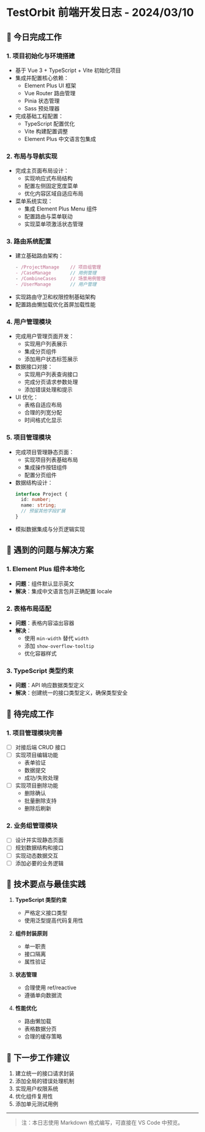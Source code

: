 # TestOrbit 前端开发日志 - 2024/03/10

## 🎯 今日完成工作

### 1. 项目初始化与环境搭建
- 基于 Vue 3 + TypeScript + Vite 初始化项目
- 集成并配置核心依赖：
  - Element Plus UI 框架
  - Vue Router 路由管理
  - Pinia 状态管理
  - Sass 预处理器
- 完成基础工程配置：
  - TypeScript 配置优化
  - Vite 构建配置调整
  - Element Plus 中文语言包集成

### 2. 布局与导航实现
- 完成主页面布局设计：
  - 实现响应式布局结构
  - 配置左侧固定宽度菜单
  - 优化内容区域自适应布局
- 菜单系统实现：
  - 集成 Element Plus Menu 组件
  - 配置路由与菜单联动
  - 实现菜单项激活状态管理

### 3. 路由系统配置
- 建立基础路由架构：
  ```typescript
  - /ProjectManage    // 项目组管理
  - /CaseManage       // 用例管理
  - /CombineCases     // 场景用例管理
  - /UserManage       // 用户管理
  ```
- 实现路由守卫和权限控制基础架构
- 配置路由懒加载优化首屏加载性能

### 4. 用户管理模块
- 完成用户管理页面开发：
  - 实现用户列表展示
  - 集成分页组件
  - 添加用户状态标签展示
- 数据接口对接：
  - 实现用户列表查询接口
  - 完成分页请求参数处理
  - 添加错误处理和提示
- UI 优化：
  - 表格自适应布局
  - 合理的列宽分配
  - 时间格式化显示

### 5. 项目管理模块
- 完成项目管理静态页面：
  - 实现项目列表基础布局
  - 集成操作按钮组件
  - 配置分页组件
- 数据结构设计：
  ```typescript
  interface Project {
    id: number;
    name: string;
    // 预留其他字段扩展
  }
  ```
- 模拟数据集成与分页逻辑实现

## 🎯 遇到的问题与解决方案

### 1. Element Plus 组件本地化
- **问题**：组件默认显示英文
- **解决**：集成中文语言包并正确配置 locale

### 2. 表格布局适配
- **问题**：表格内容溢出容器
- **解决**：
  - 使用 `min-width` 替代 `width`
  - 添加 `show-overflow-tooltip`
  - 优化容器样式

### 3. TypeScript 类型约束
- **问题**：API 响应数据类型定义
- **解决**：创建统一的接口类型定义，确保类型安全

## 📅 待完成工作

### 1. 项目管理模块完善
- [ ] 对接后端 CRUD 接口
- [ ] 实现项目编辑功能
  - 表单验证
  - 数据提交
  - 成功/失败处理
- [ ] 实现项目删除功能
  - 删除确认
  - 批量删除支持
  - 删除后刷新

### 2. 业务组管理模块
- [ ] 设计并实现静态页面
- [ ] 规划数据结构和接口
- [ ] 实现动态数据交互
- [ ] 添加必要的业务逻辑

## 📝 技术要点与最佳实践

1. **TypeScript 类型约束**
   - 严格定义接口类型
   - 使用泛型提高代码复用性

2. **组件封装原则**
   - 单一职责
   - 接口隔离
   - 属性验证

3. **状态管理**
   - 合理使用 ref/reactive
   - 遵循单向数据流

4. **性能优化**
   - 路由懒加载
   - 表格数据分页
   - 合理的缓存策略

## 🔧 下一步工作建议

1. 建立统一的接口请求封装
2. 添加全局的错误处理机制
3. 实现用户权限系统
4. 优化组件复用性
5. 添加单元测试用例

---
> 注：本日志使用 Markdown 格式编写，可直接在 VS Code 中预览。
